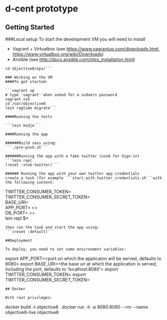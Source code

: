 # d-cent prototype

## Getting Started

###Local setup
To start the development VM you will need to install
- Vagrant + Virtualbox (see https://www.vagrantup.com/downloads.html, https://www.virtualbox.org/wiki/Downloads)
- Ansible (see http://docs.ansible.com/intro_installation.html)

```git clone git@github.com:ThoughtWorksInc/objective8.git
cd objective8/ops/```

### Working on the VM
####To get started:

```vagrant up
# type 'vagrant' when asked for a sudoers password
vagrant ssh
cd /var/objective8
lein ragtime migrate```

####Running the tests

```lein midje```

####Running the app

######Build sass using:
```./pre-push.sh```

######Running the app with a fake twitter (used for Sign-in) 
```lein repl
(reset :stub-twitter)```

###### Running the app with your own twitter app credentials
create a task (for example ```start_with_twitter_credentials.sh```with the following content:
```
TWITTER_CONSUMER_TOKEN=<obtain this from twitter when registering the application to allow sign-in via twitter> \
TWITTER_CONSUMER_SECRET_TOKEN=<as above> \
BASE_URI=<either localhost or VM ip address and :APP_PORT> \
APP_PORT= <> \
DB_PORT= <> \
lein repl $*
```
then run the task and start the app using:
```(reset :default)```

##Deployment

To deploy, you need to set some environment variables:
```
export APP_PORT=<port on which the applicaton will be served, defaults to 8080>
export BASE_URI=<the base uri at which the application is served, including the port, defaults to 'localhost:8080'>
export TWITTER_CONSUMER_TOKEN=<obtain this from twitter when registering the application to allow sign-in via twitter>
export TWITTER_CONSUMER_SECRET_TOKEN=<as above>
```
## Docker

With root privileges:
```
docker build -t objective8 .
docker run -it -p 8080:8080 --rm --name objective8-live objective8
```